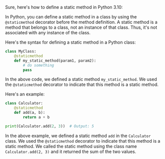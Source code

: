 Sure, here's how to define a static method in Python 3.10:

In Python, you can define a static method in a class by using the `@staticmethod` decorator before the method definition. A static method is a method that belongs to a class, not an instance of that class. Thus, it's not associated with any instance of the class.

Here's the syntax for defining a static method in a Python class:

```python
class MyClass:
    @staticmethod
    def my_static_method(param1, param2):
        # do something
        pass
```

In the above code, we defined a static method `my_static_method`. We used the `@staticmethod` decorator to indicate that this method is a static method.

Here's an example:

```python
class Calculator:
    @staticmethod
    def add(a, b):
        return a + b

print(Calculator.add(2, 3))  # Output: 5
```

In the above example, we defined a static method `add` in the `Calculator` class. We used the `@staticmethod` decorator to indicate that this method is a static method. We called the static method using the class name `Calculator.add(2, 3)` and it returned the sum of the two values.